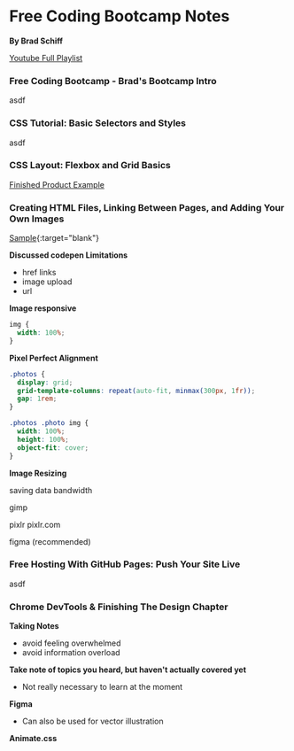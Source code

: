 # Free Coding Bootcamp Notes

**By Brad Schiff**

[Youtube Full Playlist](https://www.youtube.com/playlist?list=PLpcSpRrAaOargYaCNYxZCiFIp9YTqEl-l)



### Free Coding Bootcamp - Brad's Bootcamp Intro

asdf





### CSS Tutorial: Basic Selectors and Styles

asdf





### CSS Layout: Flexbox and Grid Basics

[Finished Product Example](https://codepen.io/learnwebcode/pen/vYGExYx?editors=1100)





### Creating HTML Files, Linking Between Pages, and Adding Your Own Images

[Sample](/fcb-04/index.html){:target="blank"}

**Discussed codepen Limitations**

* href links
* image upload
* url



**Image responsive**

```css
img {
  width: 100%;
}
```



**Pixel Perfect Alignment**

```css
.photos {
  display: grid;
  grid-template-columns: repeat(auto-fit, minmax(300px, 1fr));
  gap: 1rem;
}

.photos .photo img {
  width: 100%;
  height: 100%;
  object-fit: cover;
}
```



 **Image Resizing**

saving data bandwidth

gimp 

pixlr pixlr.com

figma (recommended)





### Free Hosting With GitHub Pages: Push Your Site Live

asdf





### Chrome DevTools & Finishing The Design Chapter

**Taking Notes**

- avoid feeling overwhelmed
- avoid information overload



**Take note of topics you heard, but haven't actually covered yet**

* Not really necessary to learn at the moment



**Figma**

* Can also be used for vector illustration



**Animate.css**































